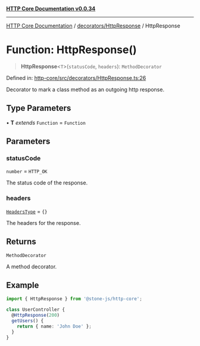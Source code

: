 [**HTTP Core Documentation v0.0.34**](../../../README.md)

***

[HTTP Core Documentation](../../../modules.md) / [decorators/HttpResponse](../README.md) / HttpResponse

# Function: HttpResponse()

> **HttpResponse**\<`T`\>(`statusCode`, `headers`): `MethodDecorator`

Defined in: [http-core/src/decorators/HttpResponse.ts:26](https://github.com/stonemjs/http-core/blob/fb38b6d1cb0bd2bb4e252ff611571ec3c006aa1e/src/decorators/HttpResponse.ts#L26)

Decorator to mark a class method as an outgoing http response.

## Type Parameters

• **T** *extends* `Function` = `Function`

## Parameters

### statusCode

`number` = `HTTP_OK`

The status code of the response.

### headers

[`HeadersType`](../../../declarations/type-aliases/HeadersType.md) = `{}`

The headers for the response.

## Returns

`MethodDecorator`

A method decorator.

## Example

```typescript
import { HttpResponse } from '@stone-js/http-core';

class UserController {
  @HttpResponse(200)
  getUsers() {
    return { name: 'John Doe' };
  }
}
```
